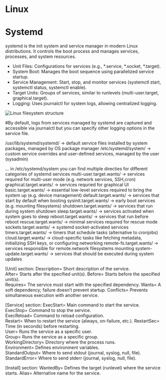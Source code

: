 # Linux

# Systemd
systemd is the init system and service manager in modern Linux distributions. It controls the boot process and manages services, processes, and system resources.

- Unit Files: Configurations for services (e.g., *.service, *.socket, *.target).
- System Boot: Manages the boot sequence using parallelized service startup.
- Service Management: Start, stop, and monitor services (systemctl start, systemctl status, systemctl enable).
- Target Units: Groups of services, similar to runlevels (multi-user.target, graphical.target).
- Logging: Uses journalctl for system logs, allowing centralized logging.



![Linux filesystem structure](https://www.linuxfoundation.org/hubfs/Imported_Blog_Media/standard-unix-filesystem-hierarchy-1.png)


#By default, logs from services managed by systemd are captured and accessible via journalctl but you can specify other logging options in the service file.

/usr/lib/systemd/systemd/ -> default service files installed by system packages, managed by OS package manager
/etc/systemd/system/ -> custom service overrides and user-defined services, managed by the user (sysadmin)

... in /etc/systemd/system you can find multiple directies for different categories of systemd services
multi-user.target.wants/ -> services required for multi-user mode (e.g. network services, SSH,cron)
graphical.target.wants/ -> services requried for graphical UI
basic.target.wants/ -> essential low-level services required to bring the system up (e.g. device management)
default.target.wants/ -> services that start by default when booting
sysinit.target.wants/ -> early boot services (e.g. mounting filesystems)
shutdown.target.wants/ -> services that run during system shutdown
sleep.target.wants/ -> services activated when system goes to sleep
reboot.target.wants/ -> services that run before reboot
rescue.target.wants/ -> minimal services required for rescue mode
sockets.target.wants/ -> systemd socket-activated services
timers.target.wants/ -> timers that schedule tasks (alternative to cronjobs)
cloud.target.wants/ -> cloud-specific tasks like fetching metadata, initializing SSH keys, or configuring networking
remote-fs.target.wants/ -> services responsible for remote.network filesystems mounting
system-update.target.wants/ -> services that should be executed during system updates


[Unit] section:
Description=	Short description of the service.	
After=	Starts after the specified unit(s).
Before=	Starts before the specified unit(s).	
Requires=	The service must start with the specified dependency.
Wants=	A soft dependency; failure doesn’t prevent startup.	
Conflicts=	Prevents simultaneous execution with another service.	

[Service] section:
ExecStart=	Main command to start the service.	
ExecStop=	Command to stop the service.	
ExecReload=	Command to reload configuration.	
Restart=	When to restart the service (always, on-failure, etc.).	
RestartSec=	Time (in seconds) before restarting.	
User=	Runs the service as a specific user.	
Group=	Runs the service as a specific group.	
WorkingDirectory=	Directory where the process runs.	
Environment=	Defines environment variables.	
StandardOutput=	Where to send stdout (journal, syslog, null, file).	
StandardError=	Where to send stderr (journal, syslog, null, file).	

[Install] section:
WantedBy=	Defines the target (runlevel) where the service starts.	
Alias=	Alternative name for the service.
